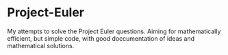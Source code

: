 # Project-Euler

My attempts to solve the Project Euler questions. Aiming for mathematically efficient, but simple code, with good doccumentation of ideas 
and mathematical solutions.

